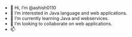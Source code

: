- 👋 Hi, I’m @ashish0110
- 👀 I’m interested in Java language and web applications.
- 🌱 I’m currently learning Java and webservices.
- 💞️ I’m looking to collaborate on web applications.
- 📫 

<!---
ashish0110/ashish0110 is a ✨ special ✨ repository because its `README.md` (this file) appears on your GitHub profile.
You can click the Preview link to take a look at your changes.
--->
